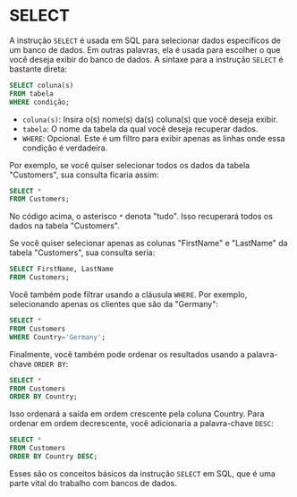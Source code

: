 # SELECT

A instrução `SELECT` é usada em SQL para selecionar dados específicos de um banco de dados. Em outras palavras, ela é usada para escolher o que você deseja exibir do banco de dados. A sintaxe para a instrução `SELECT` é bastante direta:

```sql
SELECT coluna(s)
FROM tabela
WHERE condição;
```

- `coluna(s)`: Insira o(s) nome(s) da(s) coluna(s) que você deseja exibir.
- `tabela`: O nome da tabela da qual você deseja recuperar dados.
- `WHERE`: Opcional. Este é um filtro para exibir apenas as linhas onde essa condição é verdadeira.

Por exemplo, se você quiser selecionar todos os dados da tabela "Customers", sua consulta ficaria assim:

```sql
SELECT *
FROM Customers;
```

No código acima, o asterisco `*` denota "tudo". Isso recuperará todos os dados na tabela "Customers".

Se você quiser selecionar apenas as colunas "FirstName" e "LastName" da tabela "Customers", sua consulta seria:

```sql
SELECT FirstName, LastName
FROM Customers;
```

Você também pode filtrar usando a cláusula `WHERE`. Por exemplo, selecionando apenas os clientes que são da "Germany":

```sql
SELECT *
FROM Customers
WHERE Country='Germany';
```

Finalmente, você também pode ordenar os resultados usando a palavra-chave `ORDER BY`:

```sql
SELECT *
FROM Customers
ORDER BY Country;
```

Isso ordenará a saída em ordem crescente pela coluna Country. Para ordenar em ordem decrescente, você adicionaria a palavra-chave `DESC`:

```sql
SELECT *
FROM Customers
ORDER BY Country DESC;
```

Esses são os conceitos básicos da instrução `SELECT` em SQL, que é uma parte vital do trabalho com bancos de dados.
